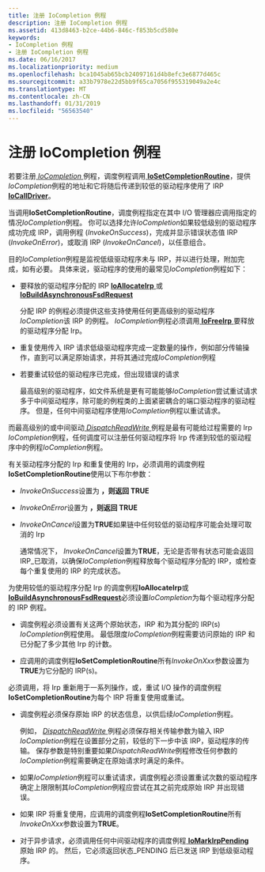 ```yaml
---
title: 注册 IoCompletion 例程
description: 注册 IoCompletion 例程
ms.assetid: 413d8463-b2ce-44b6-846c-f853b5cd580e
keywords:
- IoCompletion 例程
- 注册 IoCompletion 例程
ms.date: 06/16/2017
ms.localizationpriority: medium
ms.openlocfilehash: bca1045ab65bcb24097161d4b8efc3e6877d465c
ms.sourcegitcommit: a33b7978e22d5bb9f65ca7056f955319049a2e4c
ms.translationtype: MT
ms.contentlocale: zh-CN
ms.lasthandoff: 01/31/2019
ms.locfileid: "56563540"
---
```

# <a name="registering-an-iocompletion-routine"></a>注册 IoCompletion 例程





若要注册[ *IoCompletion* ](https://msdn.microsoft.com/library/windows/hardware/ff548354)例程，调度例程调用[ **IoSetCompletionRoutine**](https://msdn.microsoft.com/library/windows/hardware/ff549679)，提供*IoCompletion*例程的地址和它将随后传递到较低的驱动程序使用了 IRP [ **IoCallDriver**](https://msdn.microsoft.com/library/windows/hardware/ff548336)。

当调用**IoSetCompletionRoutine**，调度例程指定在其中 I/O 管理器应调用指定的情况*IoCompletion*例程。 你可以选择允许*IoCompletion*如果较低级别的驱动程序成功完成 IRP，调用例程 (*InvokeOnSuccess*)，完成并显示错误状态值 IRP (*InvokeOnError*)，或取消 IRP (*InvokeOnCancel*)，以任意组合。

目的*IoCompletion*例程是监视低级驱动程序未与 IRP，并以进行处理，附加完成，如有必要。 具体来说，驱动程序的使用的最常见*IoCompletion*例程如下：

-   要释放的驱动程序分配的 IRP [ **IoAllocateIrp** ](https://msdn.microsoft.com/library/windows/hardware/ff548257)或[ **IoBuildAsynchronousFsdRequest**](https://msdn.microsoft.com/library/windows/hardware/ff548310)

    分配 IRP 的例程必须提供这些支持使用任何更高级别的驱动程序*IoCompletion*该 IRP 的例程。 *IoCompletion*例程必须调用[ **IoFreeIrp** ](https://msdn.microsoft.com/library/windows/hardware/ff549113)要释放的驱动程序分配 Irp。

-   重复使用传入 IRP 请求低级驱动程序完成一定数量的操作，例如部分传输操作，直到可以满足原始请求，并将其通过完成*IoCompletion*例程

-   若要重试较低的驱动程序已完成，但出现错误的请求

    最高级别的驱动程序，如文件系统是更有可能能够*IoCompletion*尝试重试请求多于中间驱动程序，除可能的例程类的上面紧密耦合的端口驱动程序的驱动程序。 但是，任何中间驱动程序使用*IoCompletion*例程以重试请求。

而最高级别的或中间驱动[ *DispatchReadWrite* ](https://docs.microsoft.com/windows-hardware/drivers/ddi/content/wdm/nc-wdm-driver_dispatch)例程是最有可能给过程需要的 Irp *IoCompletion*例程，任何调度可以注册任何驱动程序将 Irp 传递到较低的驱动程序中的例程*IoCompletion*例程。

有关驱动程序分配的 Irp 和重复使用的 Irp，必须调用的调度例程**IoSetCompletionRoutine**使用以下布尔参数：

-   *InvokeOnSuccess*设置为 **，则返回 TRUE**

-   *InvokeOnError*设置为 **，则返回 TRUE**

-   *InvokeOnCancel*设置为**TRUE**如果链中任何较低的驱动程序可能会处理可取消的 Irp

    通常情况下， *InvokeOnCancel*设置为**TRUE**，无论是否带有状态可能会返回 IRP\_已取消，以确保*IoCompletion*例程释放每个驱动程序分配的 IRP，或检查每个重复使用的 IRP 的完成状态。

为使用较低的驱动程序分配 Irp 的调度例程**IoAllocateIrp**或[ **IoBuildAsynchronousFsdRequest**](https://msdn.microsoft.com/library/windows/hardware/ff548310)必须设置*IoCompletion*为每个驱动程序分配的 IRP 例程。

-   调度例程必须设置有关这两个原始状态，IRP 和为其分配的 IRP(s) *IoCompletion*例程使用。 最低限度*IoCompletion*例程需要访问原始的 IRP 和已分配了多少其他 Irp 的计数。

-   应调用的调度例程**IoSetCompletionRoutine**所有*InvokeOnXxx*参数设置为**TRUE**为它分配的 IRP(s)。

必须调用，将 Irp 重新用于一系列操作，或，重试 I/O 操作的调度例程**IoSetCompletionRoutine**为每个 IRP 将重复使用或重试。

-   调度例程必须保存原始 IRP 的状态信息，以供后续*IoCompletion*例程。

    例如， [ *DispatchReadWrite* ](https://docs.microsoft.com/windows-hardware/drivers/ddi/content/wdm/nc-wdm-driver_dispatch)例程必须保存相关传输参数为输入 IRP *IoCompletion*例程在设置部分之前，较低的下一步中该 IRP，驱动程序的传输。 保存参数是特别重要如果*DispatchReadWrite*例程修改任何参数的*IoCompletion*例程需要确定在原始请求时满足的条件。

-   如果*IoCompletion*例程可以重试请求，调度例程必须设置重试次数的驱动程序确定上限限制其*IoCompletion*例程应尝试在其之前完成原始 IRP 并出现错误。

-   如果 IRP 将重复使用，应调用的调度例程**IoSetCompletionRoutine**所有*InvokeOnXxx*参数设置为**TRUE**。

-   对于异步请求，必须调用任何中间驱动程序的调度例程[ **IoMarkIrpPending** ](https://msdn.microsoft.com/library/windows/hardware/ff549422)原始 IRP 的。 然后，它必须返回状态\_PENDING 后已发送 IRP 到低级驱动程序。

 

 




